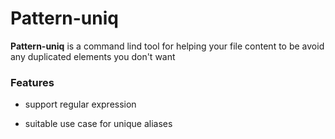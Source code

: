 # Pattern-uniq

**Pattern-uniq** is a command lind tool for helping your file content to be avoid any duplicated elements you don't want

### Features

- support regular expression

- suitable use case for unique aliases

<!-- ## Usage -->
<!-- -  -->
<!-- - -->
